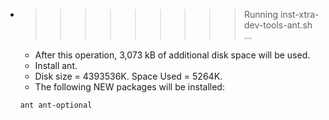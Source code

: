 * >>>>>>>>> Running inst-xtra-dev-tools-ant.sh ...
  * After this operation, 3,073 kB of additional disk space will be used.
  * Install ant.
  * Disk size = 4393536K. Space Used = 5264K.
  * The following NEW packages will be installed:
  ```bash
  ant ant-optional
  ```
